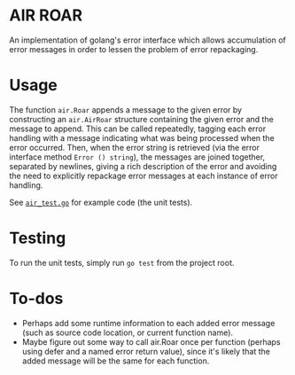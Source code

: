 # AIR ROAR

An implementation of golang's error interface which allows accumulation of error messages in order to lessen the problem of error repackaging.

# Usage

The function `air.Roar` appends a message to the given error by constructing an `air.AirRoar` structure
containing the given error and the message to append.  This can be called repeatedly, tagging each
error handling with a message indicating what was being processed when the error occurred.  Then,
when the error string is retrieved (via the error interface method `Error () string`), the messages
are joined together, separated by newlines, giving a rich description of the error and avoiding
the need to explicitly repackage error messages at each instance of error handling.

See [`air_test.go`](air_test.go) for example code (the unit tests).

# Testing

To run the unit tests, simply run `go test` from the project root.

# To-dos

-   Perhaps add some runtime information to each added error message (such as source code location, or current function name).
-   Maybe figure out some way to call air.Roar once per function (perhaps using defer and a named error return value), since
    it's likely that the added message will be the same for each function.
